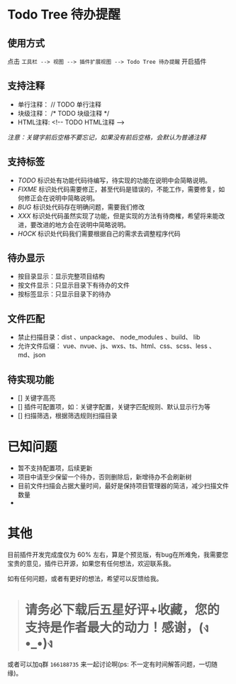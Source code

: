 # Todo Tree 待办提醒

## 使用方式
点击 `工具栏 --> 视图 --> 插件扩展视图 --> Todo Tree 待办提醒` 开启插件 

## 支持注释

- 单行注释： \/\/ TODO 单行注释
- 块级注释： \/* TODO  块级注释 *\/
- HTML注释: \<!-- TODO HTML注释 --\>

*注意：关键字前后空格不要忘记，如果没有前后空格，会默认为普通注释*

## 支持标签 
- *TODO*  标识处有功能代码待编写，待实现的功能在说明中会简略说明。
- *FIXME* 标识处代码需要修正，甚至代码是错误的，不能工作，需要修复，如何修正会在说明中简略说明。
- *BUG*   标识处代码存在明确问题，需要我们修改
- *XXX*   标识处代码虽然实现了功能，但是实现的方法有待商榷，希望将来能改进，要改进的地方会在说明中简略说明。
- *HOCK*  标识处代码我们需要根据自己的需求去调整程序代码


## 待办显示
- 按目录显示：显示完整项目结构
- 按文件显示：只显示目录下有待办的文件
- 按标签显示：只显示目录下的待办

## 文件匹配
- 禁止扫描目录：dist 、unpackage、 node_modules 、build、 lib
- 允许文件后缀： vue、nvue、js、wxs、ts、html、css、scss、less 、md、json

## 待实现功能
- [] 关键字高亮
- [] 插件可配置项，如：关键字配置，关键字匹配规则、默认显示行为等
- [] 扫描筛选，根据筛选规则扫描目录

# 已知问题 
- 暂不支持配置项，后续更新
- 项目中请至少保留一个待办，否则删除后，新增待办不会刷新树
- 目前文件扫描会占据大量时间，最好是保持项目管理器的简洁，减少扫描文件数量
- 

# 其他
目前插件开发完成度仅为 60% 左右，算是个预览版，有bug在所难免，我需要您宝贵的意见，插件已开源，如果您有任何想法，欢迎联系我。

如有任何问题，或者有更好的想法，希望可以反馈给我。

> # 请务必下载后五星好评+收藏，您的支持是作者最大的动力！感谢，(ง •_•)ง
或者可以加q群 `166188735` 来一起讨论啊(ps: 不一定有时间解答问题，一切随缘)。